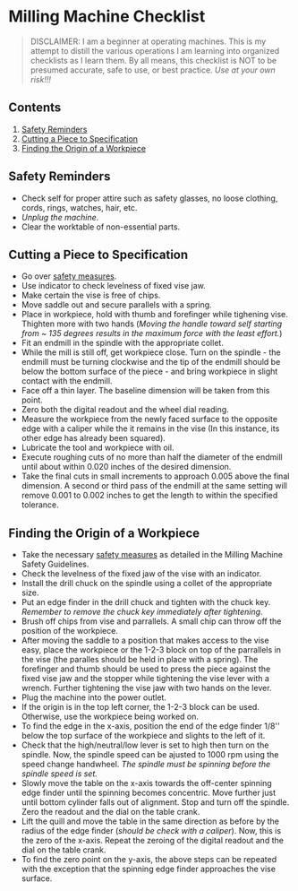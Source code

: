 # Milling Machine Checklist

> DISCLAIMER: I am a beginner at operating machines. This is my attempt to distill the various operations I am learning into organized checklists as I learn them. By all means, this checklist is NOT to be presumed accurate, safe to use, or best practice. *Use at your own risk!!!*

## Contents
1. [Safety Reminders](#safety-reminders)
1. [Cutting a Piece to Specification](#cutting-a-piece-to-specification)
1. [Finding the Origin of a Workpiece](#finding-the-origin-of-a-workpiece)


## Safety Reminders
- Check self for proper attire such as safety glasses, no loose clothing, cords, rings, watches, hair, etc.
- _Unplug the machine_.
- Clear the worktable of non-essential parts.

## Cutting a Piece to Specification
- Go over [safety measures](#safety-reminders).
- Use indicator to check levelness of fixed vise jaw.
- Make certain the vise is free of chips.
- Move saddle out and secure parallels with a spring.
- Place in workpiece, hold with thumb and forefinger while tighening vise. Thighten more with two hands (*Moving the handle toward self starting from ~ 135 degrees results in the maximum force with the least effort.*)
- Fit an endmill in the spindle with the appropriate collet.
- While the mill is still off, get workpiece close. Turn on the spindle - the endmill must be turning clockwise and the tip of the endmill should be below the bottom surface of the piece - and bring workpiece in slight contact with the endmill.  
- Face off a thin layer. The baseline dimension will be taken from this point.
- Zero both the digital readout and the wheel dial reading.
- Measure the workpiece from the newly faced surface to the opposite edge with a caliper while the it remains in the vise (In this instance, its other edge has already been squared).
- Lubricate the tool and workpiece with oil.
- Execute roughing cuts of no more than half the diameter of the endmill until about within 0.020 inches of the desired dimension.
- Take the final cuts in small increments to approach 0.005 above the final dimension. A second or third pass of the endmill at the same setting will remove 0.001 to 0.002 inches to get the length to within the specified tolerance.


## Finding the Origin of a Workpiece

- Take the necessary [safety measures](#safety-reminders) as detailed in the Milling Machine Safety Guidelines.
- Check the levelness of the fixed jaw of the vise with an indicator.
- Install the drill chuck on the spindle using a collet of the appropriate size.
- Put an edge finder in the drill chuck and tighten with the chuck key. *Remember to remove the chuck key immediately after tightening*.
- Brush off chips from vise and parrallels. A small chip can throw off the position of the workpiece.
- After moving the saddle to a position that makes access to the vise easy, place the workpiece or the 1-2-3 block on top of the parrallels in the vise (the paralles should be held in place with a spring). The forefinger and thumb should be used to press the piece against the fixed vise jaw and the stopper while tightening the vise lever with a wrench. Further tightening the vise jaw with two hands on the lever.
- Plug the machine into the power outlet.
- If the origin is in the top left corner, the 1-2-3 block can be used. Otherwise, use the workpiece being worked on.
-  To find the edge in the x-axis, position the end of the edge finder 1/8'' below the top surface of the workpiece and slights to the left of it. 
-  Check that the high/neutral/low lever is set to high then turn on the spindle. Now, the spindle speed can be ajusted to 1000 rpm using the speed change handwheel. *The spindle must be spinning before the spindle speed is set.*
-  Slowly move the table on the x-axis towards the off-center spinning edge finder until the spinning becomes concentric. Move further just until bottom cylinder falls out of alignment. Stop and turn off the spindle. Zero the readout and the dial on the table crank.
-  Lift the quill and move the table in the same direction as before by the radius of the edge finder (*should be check with a caliper*). Now, this is the zero of the x-axis. Repeat the zeroing of the digital readout and the dial on the table crank. 
- To find the zero point on the y-axis, the above steps can be repeated with the exception that the spinning edge finder approaches the vise surface. 